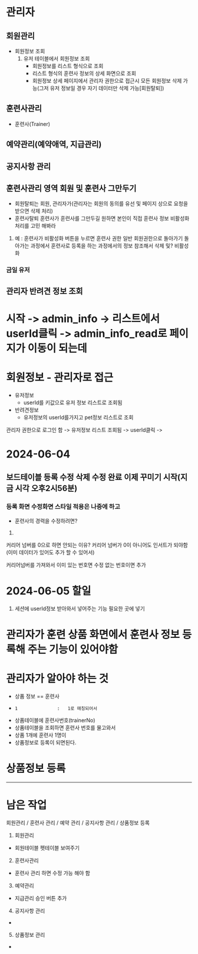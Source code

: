 # 관리자

## 회원관리
- 회원정보 조회
    1. 유저 테이블에서 회원정보 조회
        - 회원정보를 리스트 형식으로 조회
        - 리스트 형식의 훈련사 정보의 상세 화면으로 조회
        - 회원정보 상세 페이지에서 관리자 권한으로 접근시 모든 회원정보 삭제 가능(그저 유저 정보일 경우 자기 데이터만 삭제 가능[회원탈퇴])

## 훈련사관리
- 훈련사(Trainer)

## 예약관리(예약애역, 지급관리)

## 공지사항 관리

## 훈련사관리 영역 회원 및 훈련사 그만두기
- 회원탈퇴는 회원, 관리자가(관리자는 회원의 동의를 유선 및 페이지 상으로 요청을 받으면 삭제 처리)
- 훈련사탈퇴 훈련사가 훈련사를 그만두길 원하면 본인이 직접 훈련사 정보 비활성화 처리를 고민 해봐라

1. 예 :  훈련사가 비활성화 버튼을 누르면 훈련사 권한 일반 회원권한으로 돌아가기 돌아가는 과정에서 훈련사로 등록을 하는 과정에서의 정보 참조해서 삭제 및? 비활성화




### 금일 유저


## 관리자 반려견 정보 조회


# 시작 -> admin_info -> 리스트에서 userId클릭 -> admin_info_read로 페이지가 이동이 되는데 


# 회원정보 - 관리자로 접근
- 유저정보
    - userId를 키값으로 유저 정보 리스트로 조회됨
- 반려견정보
    - 유저정보의 userId를가지고 pet정보 리스트로 조회




관리자 권한으로 로그인 함 -> 유저정보 리스트 조회됨 -> userId클릭 -> 




# 2024-06-04
## 보드테이블 등록 수정 삭제 수정 완료 이제 꾸미기 시작(지금 시각 오후2시56분)
### 등록 화면 수정화면 스타일 적용은 나중에 하고

- 훈련사의 경력을 수정하려면?
1. 


커리어 넘버를 0으로 하면 안되는 이유?
커리어 넘버가 0이 아니어도 인서트가 되야함(이미 데이터가 있어도 추가 할 수 있어서)

커리어넘버를 가져와서 이미 있는 번호면 수정 없는 번호이면 추가

# 2024-06-05 할일
1. 세션에 userId정보 받아와서 넣어주는 기능 필요한 곳에 넣기

# 관리자가 훈련 상품 화면에서 훈련사 정보 등록해 주는 기능이 있어야함


# 관리자가 알아야 하는 것
- 상품 정보           == 훈련사
-     1               :   1로 매칭되어서
- 상품테이블에 훈련사번호(trainerNo)
- 상품테이블을 조회하면 훈련사 번호를 물고와서
- 상품 1개에             훈련사 1명이
- 상품정보로 등록이 되면된다.




# 상품정보 등록





---------------------------------------------------------------------------------

# 남은 작업

회원관리 / 훈련사 관리 / 예약 관리 / 공지사항 관리 / 상품정보 등록

1. 회원관리
- 회원테이블 펫테이블 보여주기

2. 훈련사관리
- 훈련사 관리 하면 수정 가능 해야 함

3. 예약관리
- 지급관리 승인 버튼 추가

4. 공지사항 관리
- 

5. 상품정보 관리
- 
































